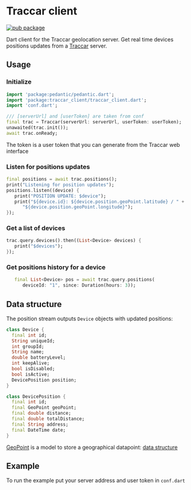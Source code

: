 # Traccar client

[![pub package](https://img.shields.io/pub/v/traccar_client.svg)](https://pub.dartlang.org/packages/traccar_client)

Dart client for the Traccar geolocation server. Get real time devices positions updates from a
[Traccar](http://traccar.org/) server.

## Usage

### Initialize

   ```dart
   import 'package:pedantic/pedantic.dart';
   import 'package:traccar_client/traccar_client.dart';
   import 'conf.dart';

   /// [serverUrl] and [userToken] are taken from conf
   final trac = Traccar(serverUrl: serverUrl, userToken: userToken);
   unawaited(trac.init());
   await trac.onReady;
   ```

The token is a user token that you can generate from the Traccar web interface

### Listen for positions updates

   ```dart
   final positions = await trac.positions();
   print("Listening for position updates");
   positions.listen((device) {
      print("POSITION UPDATE: $device");
      print("${device.id}: ${device.position.geoPoint.latitude} / " +
         "${device.position.geoPoint.longitude}");
   });
   ```

### Get a list of devices

   ```dart
   trac.query.devices().then((List<Device> devices) {
      print("$devices");
   });
   ```

### Get positions history for a device

```dart
   final List<Device> pos = await trac.query.positions(
      deviceId: "1", since: Duration(hours: 3));
   ```

## Data structure

The position stream outputs `Device` objects with updated positions:

   ```dart
   class Device {
     final int id;
     String uniqueId;
     int groupId;
     String name;
     double batteryLevel;
     int keepAlive;
     bool isDisabled;
     bool isActive;
     DevicePosition position;
   }

   class DevicePosition {
     final int id;
     final GeoPoint geoPoint;
     final double distance;
     final double totalDistance;
     final String address;
     final DateTime date;
   }
   ```

[GeoPoint](https://github.com/synw/geopoint) is a model to store a geographical datapoint: [data structure](https://github.com/synw/geopoint#geopoint-1)

## Example

To run the example put your server address and user token in `conf.dart`
